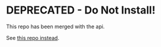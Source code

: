 # DEPRECATED - Do Not Install!

This repo has been merged with the api.

See [this repo instead](https://github.com/FarmBot/Farmbot-Web-App).
